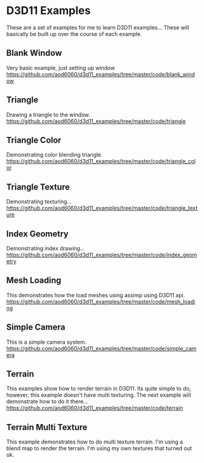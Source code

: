 # D3D11 Examples

These are a set of examples for me to learn D3D11 examples... These
will basically be built up over the course of each example.

## Blank Window
Very basic example, just setting up window
https://github.com/aod6060/d3d11_examples/tree/master/code/blank_window

## Triangle
Drawing a triangle to the window.
https://github.com/aod6060/d3d11_examples/tree/master/code/triangle

## Triangle Color
Demonstrating color blending triangle.
https://github.com/aod6060/d3d11_examples/tree/master/code/triangle_color

## Triangle Texture
Demonstrating texturing...
https://github.com/aod6060/d3d11_examples/tree/master/code/triangle_texture

## Index Geometry
Demonstrating index drawing...
https://github.com/aod6060/d3d11_examples/tree/master/code/index_geometry

## Mesh Loading
This demonstrates how the load meshes using assimp using D3D11 api.
https://github.com/aod6060/d3d11_examples/tree/master/code/mesh_loading

## Simple Camera
This is a simple camera system.
https://github.com/aod6060/d3d11_examples/tree/master/code/simple_camera

## Terrain
This examples show how to render terrain in D3D11. Its quite simple to do,
however, this example doesn't have multi texturing. The next example will 
demonstrate how to do it there...
https://github.com/aod6060/d3d11_examples/tree/master/code/terrain

## Terrain Multi Texture
This example demonstrates how to do multi texture terrain. I'm using a blend
map to render the terrain. I'm using my own textures that turned out ok.